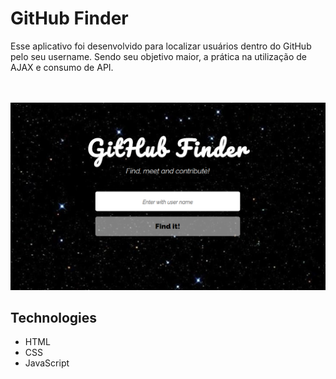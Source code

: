 # GitHub Finder

Esse aplicativo foi desenvolvido para localizar usuários dentro do GitHub pelo seu username. Sendo seu objetivo maior, a prática na utilização de AJAX e consumo de API.

<br>
<br>
<img width="600" src="assets/design.png">

## Technologies

- HTML
- CSS
- JavaScript
